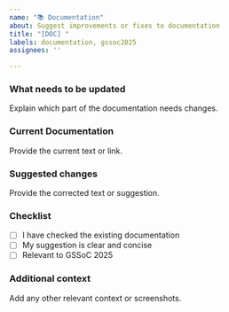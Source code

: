 ```yaml
---
name: "📚 Documentation"
about: Suggest improvements or fixes to documentation
title: "[DOC] "
labels: documentation, gssoc2025
assignees: ''

---
```


### What needs to be updated
Explain which part of the documentation needs changes.

### Current Documentation
Provide the current text or link.

### Suggested changes
Provide the corrected text or suggestion.

### Checklist
- [ ] I have checked the existing documentation
- [ ] My suggestion is clear and concise
- [ ] Relevant to GSSoC 2025

### Additional context
Add any other relevant context or screenshots.
